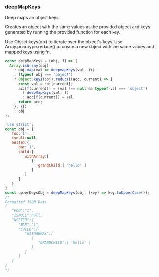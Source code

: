 ### deepMapKeys

Deep maps an object keys.

Creates an object with the same values as the provided object and keys generated by running the provided function for each key.

Use Object.keys(obj) to iterate over the object's keys. Use Array.prototype.reduce() to create a new object with the same values and mapped keys using fn.

```js
const deepMapKeys = (obj, f) => (
  Array.isArray(obj)
    ? obj.map(val => deepMapKeys(val, f))
    : (typeof obj === 'object')
    ? Object.keys(obj).reduce((acc, current) => {
      const val = obj[current];
      acc[f(current)] = (val !== null && typeof val === 'object')
        ? deepMapKeys(val, f)
        : acc[f(current)] = val;
      return acc;
    }, {})
    : obj
);
```

```js
'use strict';
const obj = {  
   foo:'1',
   isnull:null,
   nested:{  
      bar:'1',
      child:{  
         withArray:[  
            {  
               grandChild:[ 'hello' ]
            }
         ]
      }
   }
}
const upperKeysObj = deepMapKeys(obj, (key) => key.toUpperCase());
/*
Formatted JSON Data
{  
   "FOO":"1",
   "ISNULL":null,
   "NESTED":{  
      "BAR":"1",
      "CHILD":{  
         "WITHARRAY":[  
            {  
               "GRANDCHILD":[ 'hello' ]
            }
         ]
      }
   }
}
*/
```
